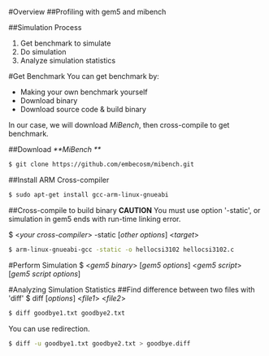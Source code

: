 #Overview
##Profiling with gem5 and mibench
[](http://dclab.yonsei.ac.kr/csi3102/profiling_with_gem5_and_mibench.png)

##Simulation Process
1. Get benchmark to simulate
2. Do simulation
3. Analyze simulation statistics

#Get Benchmark
You can get benchmark by:
- Making your own benchmark yourself
- Download binary
- Download source code & build binary

In our case, we will download _MiBench_, then cross-compile to get benchmark.

##Download _**MiBench **_
```sh
$ git clone https://github.com/embecosm/mibench.git
```

##Install ARM Cross-compiler
```sh
$ sudo apt-get install gcc-arm-linux-gnueabi
```

##Cross-compile to build binary
**CAUTION** You must use option '-static', or simulation in gem5 ends with run-time linking error. <br />

$ <_your cross-compiler_> -static [_other options_] <_target_>

```sh
$ arm-linux-gnueabi-gcc -static -o hellocsi3102 hellocsi3102.c 
```
#Perform Simulation
$ <_gem5 binary_> [_gem5 options_] <_gem5 script_> [_gem5 script options_]


#Analyzing Simulation Statistics
##Find difference between two files with 'diff'
$ diff [_options_] <_file1_> <_file2_>

```sh
$ diff goodbye1.txt goodbye2.txt
```

You can use redirection.
```sh
$ diff -u goodbye1.txt goodbye2.txt > goodbye.diff
```
